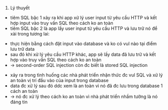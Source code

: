1. Lý thuyết<br>
- tiêm SQL bậc 1 xảy ra khi app xử lý user input từ yêu cầu HTTP và kết hợp input vào truy vấn SQL theo cách ko an toàn
- tiêm SQL bậc 2 là app lấy user input từ yêu cầu HTTP và lưu trữ nó để xài trong tương lai:<br>
+ thực hiện bằng cách đặt input vào database và ko có vul nào tại điểm lưu trữ data
+ sau đó khi xử lý yêu cầu HTTP khác, app sẽ lấy data đã lưu trữ và kết hợp vào truy vấn SQL theo cách ko an toàn
+ -> second-order SQL injection còn đc biết là stored SQL injection
-  xảy ra trong tình huống các nhà phát triển nhận thức đc vul SQL và xử lý an toàn vị trí đầu vào của input trong database 
-  data đc xử lý sau đó ddc xem là an toàn vì nó đã đc lưu trong database 1 cách an toàn
-  -> nó đc xử lý theo cách ko an toàn vì nhà phát triển nhầm tưởng là nó đáng tin 
